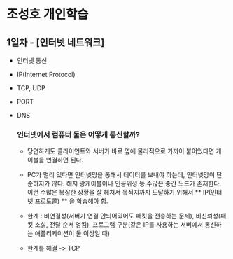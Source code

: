 

# 조성호 개인학습

## 1일차 - [인터넷 네트워크]
+ 인터넷 통신
+ IP(Internet Protocol)
+ TCP, UDP
+ PORT
+ DNS



    ### 인터넷에서 컴퓨터 둘은 어떻게 통신할까?
    + 당연하게도 클라이언트와 서버가 바로 옆에 물리적으로 가까이 붙어있다면 케이블을 연결하면 된다.
    + PC가 멀리 있다면 인터넷망을 통해서 데이터를 보내야 하는데, 인터넷망이 단순하지가 않다. 해저 광케이블이나 인공위성 등 수많은 중간 노드가 존재한다. 이런 수많은 복잡한 상황을 잘 헤쳐서 목적지까지 도달하기 위해서 ** IP(인터넷 프로토콜) ** 을 학습해야 함.

    

    + 한계 : 비연결성(서버가 연결 안되어있어도 패킷을 전송하는 문제), 비신뢰성(패킷 소실, 전달 순서 엉킴), 프로그램 구분(같은 IP를 사용하는 서버에서 통신하는 애플리케이션이 둘 이상일 때)

    + 한계를 해결 -> TCP



